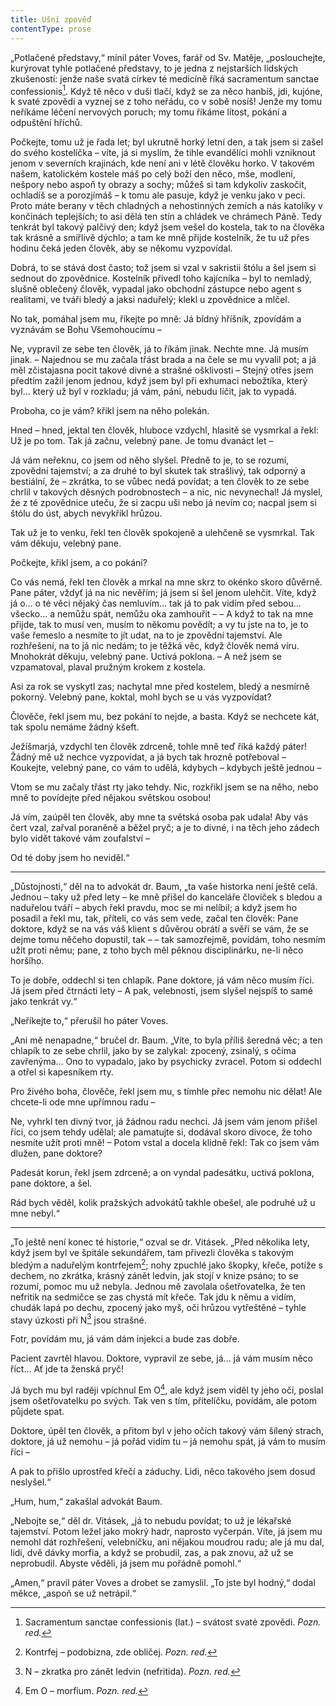 ```yaml
---
title: Ušní zpověď
contentType: prose
---
```


<section>

„Potlačené představy,“ mínil páter Voves, farář od Sv. Matěje, „poslouchejte, kurýrovat tyhle potlačené představy, to je jedna z nejstarších lidských zkušeností: jenže naše svatá církev té medicíně říká sacramentum sanctae confessionis[^15]. Když tě něco v duši tlačí, když se za něco hanbíš, jdi, kujóne, k svaté zpovědi a vyznej se z toho neřádu, co v sobě nosíš! Jenže my tomu neříkáme léčení nervových poruch; my tomu říkáme lítost, pokání a odpuštění hříchů.

Počkejte, tomu už je řada let; byl ukrutně horký letní den, a tak jsem si zašel do svého kostelíčka – víte, já si myslím, že tihle evandělíci mohli vzniknout jenom v severních krajinách, kde není ani v létě člověku horko. V takovém našem, katolickém kostele máš po celý boží den něco, mše, modlení, nešpory nebo aspoň ty obrazy a sochy; můžeš si tam kdykoliv zaskočit, ochladíš se a porozjímáš – k tomu ale pasuje, když je venku jako v peci. Proto máte berany v těch chladných a nehostinných zemích a nás katolíky v končinách teplejších; to asi dělá ten stín a chládek ve chrámech Páně. Tedy tenkrát byl takový palčivý den; když jsem vešel do kostela, tak to na člověka tak krásně a smířlivě dýchlo; a tam ke mně přijde kostelník, že tu už přes hodinu čeká jeden člověk, aby se někomu vyzpovídal.

Dobrá, to se stává dost často; tož jsem si vzal v sakristii štólu a šel jsem si sednout do zpovědnice. Kostelník přivedl toho kajícníka – byl to nemladý, slušně oblečený člověk, vypadal jako obchodní zástupce nebo agent s realitami, ve tváři bledý a jaksi naduřelý; klekl u zpovědnice a mlčel.

No tak, pomáhal jsem mu, říkejte po mně: Já bídný hříšník, zpovídám a vyznávám se Bohu Všemohoucímu –

Ne, vypravil ze sebe ten člověk, já to říkám jinak. Nechte mne. Já musím jinak. – Najednou se mu začala třást brada a na čele se mu vyvalil pot; a já měl zčistajasna pocit takové divné a strašné ošklivosti – Stejný otřes jsem předtím zažil jenom jednou, když jsem byl při exhumaci nebožtíka, který byl… který už byl v rozkladu; já vám, páni, nebudu líčit, jak to vypadá.

Proboha, co je vám? křikl jsem na něho polekán.

Hned – hned, jektal ten člověk, hluboce vzdychl, hlasitě se vysmrkal a řekl: Už je po tom. Tak já začnu, velebný pane. Je tomu dvanáct let –

Já vám neřeknu, co jsem od něho slyšel. Předně to je, to se rozumí, zpovědní tajemství; a za druhé to byl skutek tak strašlivý, tak odporný a bestiální, že – zkrátka, to se vůbec nedá povídat; a ten člověk to ze sebe chrlil v takových děsných podrobnostech – a nic, nic nevynechal! Já myslel, že z té zpovědnice uteču, že si zacpu uši nebo já nevím co; nacpal jsem si štólu do úst, abych nevykřikl hrůzou.

Tak už je to venku, řekl ten člověk spokojeně a ulehčeně se vysmrkal. Tak vám děkuju, velebný pane.

Počkejte, křikl jsem, a co pokání?

Co vás nemá, řekl ten člověk a mrkal na mne skrz to okénko skoro důvěrně. Pane páter, vždyť já na nic nevěřím; já jsem si šel jenom ulehčit. Víte, když já o… o té věci nějaký čas nemluvím… tak já to pak vidím před sebou… všecko… a nemůžu spát, nemůžu oka zamhouřit – – A když to tak na mne přijde, tak to musí ven, musím to někomu povědít; a vy tu jste na to, je to vaše řemeslo a nesmíte to jít udat, na to je zpovědní tajemství. Ale rozhřešení, na to já nic nedám; to je těžká věc, když člověk nemá víru. Mnohokrát děkuju, velebný pane. Uctivá poklona. – A než jsem se vzpamatoval, plaval pružným krokem z kostela.

Asi za rok se vyskytl zas; nachytal mne před kostelem, bledý a nesmírně pokorný. Velebný pane, koktal, mohl bych se u vás vyzpovídat?

Člověče, řekl jsem mu, bez pokání to nejde, a basta. Když se nechcete kát, tak spolu nemáme žádný kšeft.

Ježíšmarjá, vzdychl ten člověk zdrceně, tohle mně teď říká každý páter! Žádný mě už nechce vyzpovídat, a já bych tak hrozně potřeboval – Koukejte, velebný pane, co vám to udělá, kdybych – kdybych ještě jednou –

Vtom se mu začaly třást rty jako tehdy. Nic, rozkřikl jsem se na něho, nebo mně to povídejte před nějakou světskou osobou!

Já vím, zaúpěl ten člověk, aby mne ta světská osoba pak udala! Aby vás čert vzal, zařval poraněně a běžel pryč; a je to divné, i na těch jeho zádech bylo vidět takové vám zoufalství –

Od té doby jsem ho neviděl.“

* * *

„Důstojnosti,“ děl na to advokát dr. Baum, „ta vaše historka není ještě celá. Jednou – taky už před lety – ke mně přišel do kanceláře človíček s bledou a naduřelou tváří – abych řekl pravdu, moc se mi nelíbil; a když jsem ho posadil a řekl mu, tak, příteli, co vás sem vede, začal ten člověk: Pane doktore, když se na vás váš klient s důvěrou obrátí a svěří se vám, že se dejme tomu něčeho dopustil, tak – – tak samozřejmě, povídám, toho nesmím užít proti němu; pane, z toho bych měl pěknou disciplinárku, ne-li něco horšího.

To je dobře, oddechl si ten chlapík. Pane doktore, já vám něco musím říci. Já jsem před čtrnácti lety – A pak, velebnosti, jsem slyšel nejspíš to samé jako tenkrát vy.“

„Neříkejte to,“ přerušil ho páter Voves.

„Ani mě nenapadne,“ bručel dr. Baum. „Víte, to byla příliš šeredná věc; a ten chlapík to ze sebe chrlil, jako by se zalykal: zpocený, zsinalý, s očima zavřenýma… Ono to vypadalo, jako by psychicky zvracel. Potom si oddechl a otřel si kapesníkem rty.

Pro živého boha, člověče, řekl jsem mu, s tímhle přec nemohu nic dělat! Ale chcete-li ode mne upřímnou radu –

Ne, vyhrkl ten divný tvor, já žádnou radu nechci. Já jsem vám jenom přišel říci, co jsem tehdy udělal; ale pamatujte si, dodával skoro divoce, že toho nesmíte užít proti mně! – Potom vstal a docela klidně řekl: Tak co jsem vám dlužen, pane doktore?

Padesát korun, řekl jsem zdrceně; a on vyndal padesátku, uctivá poklona, pane doktore, a šel.

Rád bych věděl, kolik pražských advokátů takhle obešel, ale podruhé už u mne nebyl.“

* * *

„To ještě není konec té historie,“ ozval se dr. Vitásek. „Před několika lety, když jsem byl ve špitále sekundářem, tam přivezli člověka s takovým bledým a naduřelým kontrfejem[^16]; nohy zpuchlé jako škopky, křeče, potíže s dechem, no zkrátka, krásný zánět ledvin, jak stojí v knize psáno; to se rozumí, pomoc mu už nebyla. Jednou mě zavolala ošetřovatelka, že ten nefritik na sedmičce se zas chystá mít křeče. Tak jdu k němu a vidím, chudák lapá po dechu, zpocený jako myš, oči hrůzou vytřeštěné – tyhle stavy úzkosti při N[^17] jsou strašné.

Fotr, povídám mu, já vám dám injekci a bude zas dobře.

Pacient zavrtěl hlavou. Doktore, vypravil ze sebe, já… já vám musím něco říct… Ať jde ta ženská pryč!

Já bych mu byl raději vpíchnul Em O[^18], ale když jsem viděl ty jeho oči, poslal jsem ošetřovatelku po svých. Tak ven s tím, přítelíčku, povídám, ale potom půjdete spat.

Doktore, úpěl ten člověk, a přitom byl v jeho očích takový vám šílený strach, doktore, já už nemohu – já pořád vidím tu – já nemohu spát, já vám to musím říci –

A pak to přišlo uprostřed křečí a záduchy. Lidi, něco takového jsem dosud neslyšel.“

„Hum, hum,“ zakašlal advokát Baum.

„Nebojte se,“ děl dr. Vitásek, „já to nebudu povídat; to už je lékařské tajemství. Potom ležel jako mokrý hadr, naprosto vyčerpán. Víte, já jsem mu nemohl dát rozhřešení, velebníčku, ani nějakou moudrou radu; ale já mu dal, lidi, dvě dávky morfia, a když se probudil, zas, a pak znovu, až už se neprobudil. Abyste věděli, já jsem mu pořádně pomohl.“

„Amen,“ pravil páter Voves a drobet se zamyslil. „To jste byl hodný,“ dodal měkce, „aspoň se už netrápil.“

</section>

[^1]: Glochidy/glochidie (řec.) – ostnaté chlupy kaktusovitých rostlin. _Pozn. red._

[^2]: Kontor/kontoár (franc.) – kancelář (účtárna, písárna). _Pozn. red._

[^3]: Ramšl – hazardní karetní hra. _Pozn. red._

[^4]: Neppr (něm.) – podvodník, prodavač bezcenného zboží. _Pozn. red._

[^5]: Šartéka – bezcenná kniha. _Pozn. red._

[^6]: Termit (řec.) – druh zápalné směsi. _Pozn. red._

[^7]: Kaliko (podle ind. města Calicut) – řidší bavlněná tkanina. _Pozn. red._

[^8]: Pakeboty – poštovní, obchodní lodě. _Pozn. red._

[^9]: Renitenti – vzpurní lidé. _Pozn. red._

[^10]: Acta sanctorum – (dosl. činy svatých) – edice životopisů svatých. _Pozn. red._

[^11]: Bollandisté – vydavatelé těchto životopisů (podle jezuity Jeana Bollanda, který Acta sanctorum v r. 1643 založil). _Pozn. red._

[^12]: Frontdiensttauglich! Sofort einrücken! (něm.) – Schopen služby na frontě! Ihned narukovat! _Pozn. red._

[^13]: Tauglich (něm.) – schopný (vojenské služby). _Pozn. red._

[^14]: Einbeinig (něm.) – jednonohý. _Pozn. red._

[^15]: Sacramentum sanctae confessionis (lat.) – svátost svaté zpovědi. _Pozn. red._

[^16]: Kontrfej – podobizna, zde obličej. _Pozn. red._

[^17]: N – zkratka pro zánět ledvin (nefritida). _Pozn. red._

[^18]: Em O – morfium. _Pozn. red._

[^19]: In carcere et catenis (lat.) – ve vězení a řetězech. _Pozn. red._

[^20]: Dolus (lat.) – zlý úmysl. _Pozn. red._

[^21]: In re (lat.) – ve věci. _Pozn. red._

[^22]: Šmízo – nekvalitní zboží, aušus. _Pozn. red._

[^23]: Straits Settlements – skupina britských kolonií v jihovýchodní Asii. _Pozn. red._
